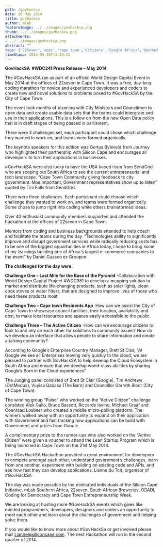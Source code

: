 ```yaml
---
path: /govhacksa
date: 26 May 2014
title: govhacksa
author: mlab
featureImage: ../../images/govhacksa.png
thumb: ../../images/govhacksa.png
attachments: 
- ../../images/govhacksa.png
abstract: ""
tags: ['22Seven','apps','cape town','Citizens','Google Africa','GovHackSA','Hackathon','mLab','mobile','World Design Capital 2014']
timeStamp: 2014-05-26T13:15:21
---
```


**GovHackSA  #WDC241 Press Release – May 2014**

The #GovHackSA ran as part of an official World Design Capital Event in May 2014 at the offices of 22seven in Cape Town. It was a free, day-long coding marathon for novice and experienced developers and coders to create new and novel solutions to problems posed to #GovHackSA by the City of Cape Town.

The event took months of planning with City Ministers and Councilmen to open data and create usable data sets that the teams could intergrate and use in their applications. This is a follow on from the new Open Data policy that is in draft stages of being passed in parliament.

There were 3 challenges set, each participant could chose which challenge they wanted to work on, and teams were formed organically.

The keynote speakers for this edition was Gertus Byleveld from Journey who highlighted their partnership with Silicon Cape and encourages all developers to turn their applications in businesses.

#GovHackSA were also lucky to have the USA based team from SendGrid who are scoping out South Africa to see the current entrepreneurial and tech landscape. “Cape Town Community giving feedback to city government. Moe important, Government representatives show up to listen” quoted by Tim Falls from SendGrid.

There were three challenges. Each participant could choose which challenge they wanted to work on, and teams were formed organically. Some chose to jump right into coding while others brainstormed ideas.

Over 40 enthusiast community members supported and attended the hackathon at the offices of 22seven in Cape Town.

Mentors from coding and business backgrounds attended to help coach and facilitate the teams during the day. “Technologies ability to significantly improve and disrupt government services while radically reducing costs has to be one of the biggest opportunities in Africa today, I hope to bring some of my learnings building one of Africa's largest e-commerce companies to the event” by Daniel Guasco ex Groupon.

**The challenges for the day were:**

**Challenge One – Last Mile for the Base of the Pyramid** -Collaboration with World Design Capital Project #WDC381 to develop a mapping solution to market and distribute life-changing products, such as solar lights, clean cook stoves or water filters, that are designed to improve lives of those who need these products most.

**Challenge Two – Cape town Residents App**  How can we assist the City of Cape Town to showcase council facilities, their location, availability and cost, to make local resources and spaces easily accessible to the public.

**Challenge Three – The Active Citizen** -How can we encourage citizens to look to and rely on each other for solutions to community issues? How do we develop an interface that allows people to share information and create a talking community?

According to Google’s Enterpirse Country Manager, Brett St Clair, “At Google we see all Enterprises moving very quickly to the cloud, we are pleased to partner with GovHackSA to help develop the Cloud Ecosystem in South Africa and ensure that we develop world-class abilities by sharing Google’s Born in the Cloud experiences”

The Judging panel consisted of Brett St Clair (Google), Tim Andrews (DotModus), Vuyisa Qabaka (The Barn) and Councillor Garreth Bloor (City of Cape Town).

The winning group “Pulse” who worked on the “Active Citizen” challenge consisted Alek Gallo, Bruce Bassett, Riccardo Iovino, Michael Graaf and Coenraad Loubser who created a mobile micro-polling platform. The winners walked away with an opportunity to expand on their application with Government and fast tracking how applications can be build with Government and prizes from Google.

A complimentary prize to the runner-ups who also worked on the “Active Citizen” were given a voucher to attend the Lean Startup Program which is being launched in Cape Town on the 31st May 2014.

The #GovHackSA Hackathon provided a great environment for developers to compete amongst each other, understand government’s challenges, learn from one another, experiment with building on existing code and APIs, and see how fast they can develop applications. Lianne du Toit, organisor of #GovHackSA

The day was made possible by the dedicated individuals of the Silicon Cape Initiative, mLab Southern Africa, 22seven, South African Breweries, ODADI, Coding for Democracy and Cape Town Entrepreneurship Week.

We are looking at hosting more #GovHackSA events which gives like minded programmers, developers, designers and coders an opportunity to meet each other and learn about the challenges of government and helping solve them.

If you would like to know more about #GovHackSa or get involved please mail [Lianne@siliconcape.com](mailto:Lianne@siliconcape.com). The next Hackathon will run in the second quarter of 2014.


